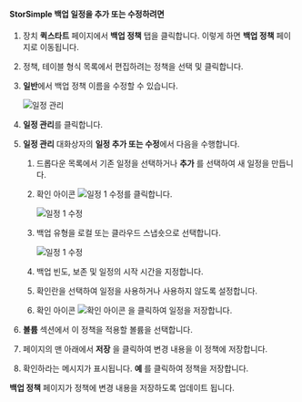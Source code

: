 
<!--author=SharS last changed: 11/04/15-->

#### <a name="to-add-or-modify-a-storsimple-backup-schedule"></a>StorSimple 백업 일정을 추가 또는 수정하려면
1. 장치 **퀵스타트** 페이지에서 **백업 정책** 탭을 클릭합니다. 이렇게 하면 **백업 정책** 페이지로 이동됩니다.
2. 정책, 테이블 형식 목록에서 편집하려는 정책을 선택 및 클릭합니다.
3. **일반**에서 백업 정책 이름을 수정할 수 있습니다.
   
     ![일정 관리](./media/storsimple-add-modify-backup-schedule-u2/AddModifyGeneral.png)
4. **일정 관리**를 클릭합니다. 
5. **일정 관리** 대화상자의 **일정 추가 또는 수정**에서 다음을 수행합니다.
   
   1. 드롭다운 목록에서 기존 일정을 선택하거나 **추가** 를 선택하여 새 일정을 만듭니다.
   2. 확인 아이콘 ![일정 1 수정](./media/storsimple-add-modify-backup-schedule-u2/HCS_CheckIcon-include.png)를 클릭합니다. 
      
       ![일정 1 수정](./media/storsimple-add-modify-backup-schedule-u2/AddModify1.png)
   3. 백업 유형을 로컬 또는 클라우드 스냅숏으로 선택합니다.
      
       ![일정 1 수정](./media/storsimple-add-modify-backup-schedule-u2/AddModify2.png) 
   4. 백업 빈도, 보존 및 일정의 시작 시간을 지정합니다.
   5. 확인란을 선택하여 일정을 사용하거나 사용하지 않도록 설정합니다.
   6. 확인 아이콘 ![확인 아이콘](./media/storsimple-add-modify-backup-schedule-u2/HCS_CheckIcon-include.png) 을 클릭하여 일정을 저장합니다.
6. **볼륨** 섹션에서 이 정책을 적용할 볼륨을 선택합니다.
7. 페이지의 맨 아래에서 **저장** 을 클릭하여 변경 내용을 이 정책에 저장합니다.
8. 확인하라는 메시지가 표시됩니다. **예** 를 클릭하여 정책을 저장합니다.

**백업 정책** 페이지가 정책에 변경 내용을 저장하도록 업데이트 됩니다.

